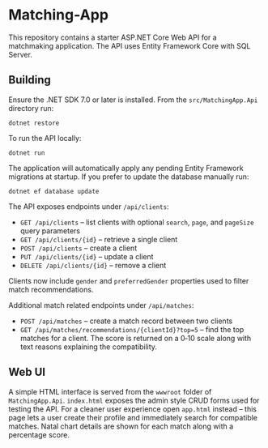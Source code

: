 # Matching-App

This repository contains a starter ASP.NET Core Web API for a matchmaking application. The API uses Entity Framework Core with SQL Server.

## Building

Ensure the .NET SDK 7.0 or later is installed. From the `src/MatchingApp.Api` directory run:

```
dotnet restore
```

To run the API locally:

```
dotnet run
```

The application will automatically apply any pending Entity Framework
migrations at startup. If you prefer to update the database manually run:

```
dotnet ef database update
```

The API exposes endpoints under `/api/clients`:

- `GET /api/clients` – list clients with optional `search`, `page`, and `pageSize` query parameters
- `GET /api/clients/{id}` – retrieve a single client
- `POST /api/clients` – create a client
- `PUT /api/clients/{id}` – update a client
- `DELETE /api/clients/{id}` – remove a client

Clients now include `gender` and `preferredGender` properties used to filter match recommendations.

Additional match related endpoints under `/api/matches`:

- `POST /api/matches` – create a match record between two clients
- `GET /api/matches/recommendations/{clientId}?top=5` – find the top matches for a client. The score is returned on a 0‑10 scale along with text reasons explaining the compatibility.



## Web UI

A simple HTML interface is served from the `wwwroot` folder of `MatchingApp.Api`.
`index.html` exposes the admin style CRUD forms used for testing the API.
For a cleaner user experience open `app.html` instead – this page lets a user
create their profile and immediately search for compatible matches.
Natal chart details are shown for each match along with a percentage score.
